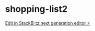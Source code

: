 # shopping-list2

[Edit in StackBlitz next generation editor ⚡️](https://stackblitz.com/~/github.com/amithcabraal/shopping-list2)